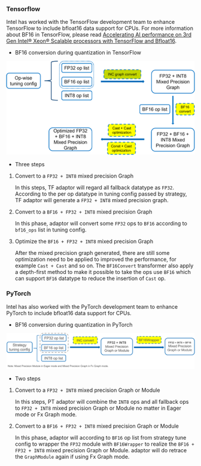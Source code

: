 ### Tensorflow

Intel has worked with the TensorFlow development team to enhance TensorFlow to include bfloat16 data support for CPUs. For more information about BF16 in TensorFlow, please read [Accelerating AI performance on 3rd Gen Intel® Xeon® Scalable processors with TensorFlow and Bfloat16](https://blog.tensorflow.org/2020/06/accelerating-ai-performance-on-3rd-gen-processors-with-tensorflow-bfloat16.html).

- BF16 conversion during quantization in TensorFlow

![Mixed Precision](imgs/bf16_convert_tf.png "Mixed Precision Graph")

- Three steps

1. Convert to a `FP32 + INT8` mixed precision Graph

   In this steps, TF adaptor will regard all fallback datatype as `FP32`. According to the per op datatype in tuning config passed by strategy, TF adaptor will generate a `FP32 + INT8` mixed precision graph.

2. Convert to a `BF16 + FP32 + INT8` mixed precision Graph

   In this phase, adaptor will convert some `FP32` ops to `BF16` according to `bf16_ops` list in tuning config.

3. Optimize the `BF16 + FP32 + INT8` mixed precision Graph
   
   After the mixed precision graph generated, there are still some optimization need to be applied to improved the performance, for example `Cast + Cast` and so on. The `BF16Convert` transformer also apply a depth-first method to make it possible to take the ops use `BF16` which can support `BF16` datatype to reduce the insertion of `Cast` op.

### PyTorch

Intel has also worked with the PyTorch development team to enhance PyTorch to include bfloat16 data support for CPUs.

- BF16 conversion during quantization in PyTorch

![Mixed Precision](imgs/bf16_convert_pt.png "Mixed Precision Graph")

- Two steps
1. Convert to a `FP32 + INT8` mixed precision Graph or Module

   In this steps, PT adaptor will combine the `INT8` ops and all fallback ops to `FP32 + INT8` mixed precision Graph or Module no matter in Eager mode or Fx Graph mode.

2. Convert to a `BF16 + FP32 + INT8` mixed precision Graph or Module

   In this phase, adaptor will according to `BF16` op list from strategy tune config to wrapper the `FP32` module with `BF16Wrapper` to realize the `BF16 + FP32 + INT8` mixed precision Graph or Module. adaptor will do retrace the `GraphModule` again if using Fx Graph mode.